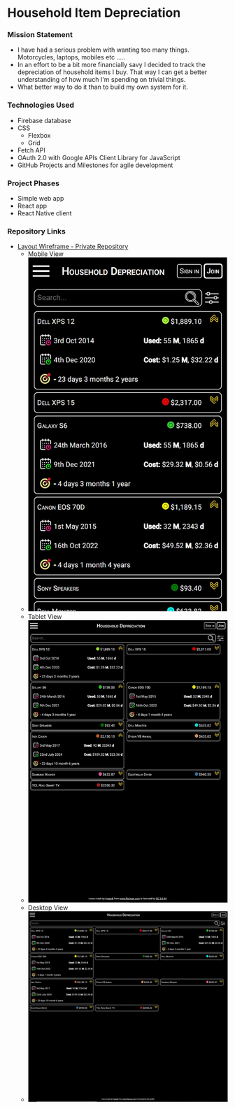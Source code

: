 # Household Item Depreciation 

### Mission Statement
* I have had a serious problem with wanting too many things. Motorcycles, laptops, mobiles etc .....
* In an effort to be a bit more financially savy I decided to track the depreciation of household items I buy. That way I can get a better understanding of how much I'm spending on trivial things. 
* What better way to do it than to build my own system for it.

### Technologies Used

* Firebase database 
* CSS
  * Flexbox
  * Grid
* Fetch API
* OAuth 2.0 with Google APIs Client Library for JavaScript
* GitHub Projects and Milestones for agile development

### Project Phases

* Simple web app
* React app
* React Native client

### Repository Links

* [Layout Wireframe - Private Repository](https://github.com/kumudug/household_depreciation_layout_wireframe)
  * Mobile View
  * ![mobileview](https://github.com/kumudug/household_depreciation/blob/master/Responsive_Mobile.jpg "Mobile View")
  * Tablet View
  * ![tabletview](https://github.com/kumudug/household_depreciation/blob/master/Responsive_Tablet.jpg "Tablet View")
  * Desktop View
  * ![desktopview](https://github.com/kumudug/household_depreciation/blob/master/Responsive_Desktop.jpg "Desktop View")
  

